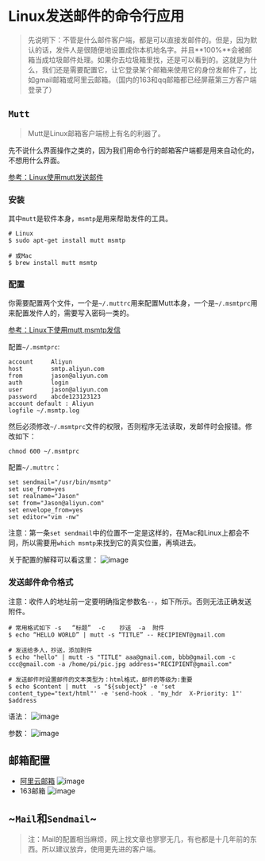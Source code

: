 # Linux发送邮件的命令行应用
> 先说明下：不管是什么邮件客户端，都是可以直接发邮件的。但是，因为默认的话，发件人是很随便地设置成你本机地名字。并且**100%**会被邮箱当成垃圾邮件处理。如果你去垃圾箱里找，还是可以看到的。这就是为什么，我们还是需要配置它，让它登录某个邮箱来使用它的身份发邮件了，比如gmail邮箱或阿里云邮箱。（国内的163和qq邮箱都已经屏蔽第三方客户端登录了）


## `Mutt`
> Mutt是Linux邮箱客户端榜上有名的利器了。

先不说什么界面操作之类的，因为我们用命令行的邮箱客户端都是用来自动化的，不想用什么界面。

[参考：Linux使用mutt发送邮件](http://blog.51cto.com/wzlinux/2043647)

### 安装
其中`mutt`是软件本身，`msmtp`是用来帮助发件的工具。
```shell
# Linux
$ sudo apt-get install mutt msmtp

# 或Mac
$ brew install mutt msmtp
```

### 配置
你需要配置两个文件，一个是`~/.muttrc`用来配置Mutt本身，一个是`~/.msmtprc`用来配置发件人的，需要写入密码一类的。

[参考：Linux下使用mutt,msmtp发信](http://coolnull.com/82.html)

配置`~/.msmtprc`:
```shell
account     Aliyun
host        smtp.aliyun.com
from        jason@aliyun.com
auth        login
user        jason@aliyun.com
password    abcde123123123
account default : Aliyun
logfile ~/.msmtp.log
```
然后必须修改`~/.msmtprc`文件的权限，否则程序无法读取，发邮件时会报错。修改如下：
```shell
chmod 600 ~/.msmtprc
```

配置`~/.muttrc`：
```shell
set sendmail="/usr/bin/msmtp"
set use_from=yes
set realname="Jason"
set from="Jason@aliyun.com"
set envelope_from=yes
set editor="vim -nw"
```
注意：第一条`set sendmail`中的位置不一定是这样的，在Mac和Linux上都会不同，所以需要用`which msmtp`来找到它的真实位置，再填进去。

关于配置的解释可以看这里：
![image](https://user-images.githubusercontent.com/14041622/40438772-8415e3da-5eeb-11e8-8733-83b6aadab2b4.png)


### 发送邮件命令格式
注意：收件人的地址前一定要明确指定参数名`--`，如下所示。否则无法正确发送附件。

```shell
# 常用格式如下 -s   “标题”  -c    抄送  -a  附件
$ echo “HELLO WORLD” | mutt -s “TITLE” -- RECIPIENT@gmail.com

# 发送给多人，抄送，添加附件
$ echo "hello" | mutt -s "TITLE" aaa@gmail.com, bbb@gmail.com -c ccc@gmail.com -a /home/pi/pic.jpg address="RECIPIENT@gmail.com"

# 发送邮件时设置邮件的文本类型为：html格式，邮件的等级为:重要
$ echo $content | mutt  -s "${subject}" -e 'set content_type="text/html"' -e 'send-hook . "my_hdr  X-Priority: 1"' $address
```

语法：
![image](https://user-images.githubusercontent.com/14041622/40440006-455fbfa4-5eef-11e8-93b2-3b405e0215fb.png)

参数：
![image](https://user-images.githubusercontent.com/14041622/40440013-4b1cc57c-5eef-11e8-943b-d2bb7e762fe5.png)


## 邮箱配置
- [阿里云邮箱](https://help.aliyun.com/knowledge_detail/36576.html)
  ![image](https://user-images.githubusercontent.com/14041622/40422684-b1df8542-5ec2-11e8-96e1-8e8ad4045a98.png)
- 163邮箱
  ![image](https://user-images.githubusercontent.com/14041622/40435788-12ad41ea-5ee4-11e8-838d-4969e6224c92.png)

## ~`Mail`和`Sendmail`~
> 注：Mail的配置相当麻烦，网上找文章也寥寥无几，有也都是十几年前的东西。所以建议放弃，使用更先进的客户端。